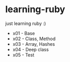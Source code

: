 # learning-ruby
just learning ruby :)

+ x01 - Base
+ x02 - Class, Method
+ x03 - Array, Hashes
+ x04 - Deep class
+ x05 - Test
